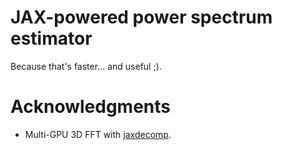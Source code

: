 # JAX-powered power spectrum estimator

Because that's faster... and useful ;).


# Acknowledgments

- Multi-GPU 3D FFT with [jaxdecomp](https://github.com/DifferentiableUniverseInitiative/jaxDecomp).